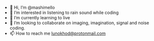 - 👋 Hi, I’m @mashimello
- 👀 I’m interested in listening to rain sound while coding
- 🌱 I’m currently learning to live
- 💞️ I’m looking to collaborate on imaging, imagination, signal and noise coding.
- 📫 How to reach me lunokhod@protonmail.com
